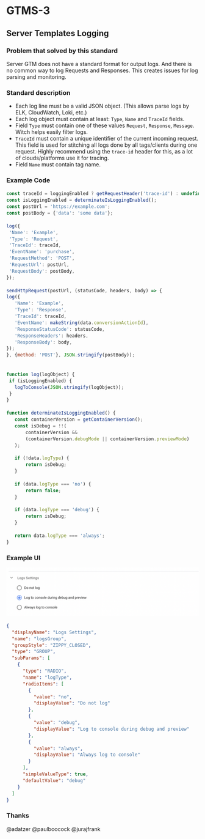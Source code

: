 # GTMS-3
## Server Templates Logging

### Problem that solved by this standard

Server GTM does not have a standard format for output logs.
And there is no common way to log Requests and Responses.
This creates issues for log parsing and monitoring.

### Standard description

- Each log line must be a valid JSON object. (This allows parse logs by ELK, CloudWatch, Loki, etc.)
- Each log object must contain at least: `Type`, `Name` and `TraceId` fields.
- Field `Type` must contain one of these values `Request`, `Response`, `Message`. Witch helps easily filter logs.
- `TraceId` must contain a unique identifier of the current incoming request. This field is used for stitching all logs done by all tags/clients during one request. Highly recommend using the `trace-id` header for this, as a lot of clouds/platforms use it for tracing. 
- Field `Name` must contain tag name.

### Example Code

 ```js
const traceId = loggingEnabled ? getRequestHeader('trace-id') : undefined;
const isLoggingEnabled = determinateIsLoggingEnabled();
const postUrl = 'https://example.com';
const postBody = {'data': 'some data'};

log({
  'Name': 'Example',
  'Type': 'Request',
  'TraceId': traceId,
  'EventName': 'purchase',
  'RequestMethod': 'POST',
  'RequestUrl': postUrl,
  'RequestBody': postBody,
});

sendHttpRequest(postUrl, (statusCode, headers, body) => {
log({
    'Name': 'Example',
    'Type': 'Response',
    'TraceId': traceId,
    'EventName': makeString(data.conversionActionId),
    'ResponseStatusCode': statusCode,
    'ResponseHeaders': headers,
    'ResponseBody': body,
});
}, {method: 'POST'}, JSON.stringify(postBody));


function log(logObject) {
  if (isLoggingEnabled) {
    logToConsole(JSON.stringify(logObject));
  }
}

function determinateIsLoggingEnabled() {
    const containerVersion = getContainerVersion();
    const isDebug = !!(
        containerVersion &&
        (containerVersion.debugMode || containerVersion.previewMode)
    );

    if (!data.logType) {
        return isDebug;
    }

    if (data.logType === 'no') {
        return false;
    }

    if (data.logType === 'debug') {
        return isDebug;
    }

    return data.logType === 'always';
}
```


### Example UI

![UI](/images/gtms-3-ui.png)

```json
{
  "displayName": "Logs Settings",
  "name": "logsGroup",
  "groupStyle": "ZIPPY_CLOSED",
  "type": "GROUP",
  "subParams": [
    {
      "type": "RADIO",
      "name": "logType",
      "radioItems": [
        {
          "value": "no",
          "displayValue": "Do not log"
        },
        {
          "value": "debug",
          "displayValue": "Log to console during debug and preview"
        },
        {
          "value": "always",
          "displayValue": "Always log to console"
        }
      ],
      "simpleValueType": true,
      "defaultValue": "debug"
    }
  ]
}
```


### Thanks

@adatzer 
@paulboocock
@jurajfrank
